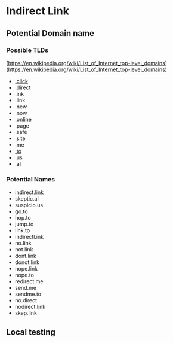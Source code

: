 # Indirect Link

## Potential Domain name

### Possible TLDs

[https://en.wikipedia.org/wiki/List_of_Internet_top-level_domains](https://en.wikipedia.org/wiki/List_of_Internet_top-level_domains)

- [.click](https://en.wikipedia.org/wiki/List_of_Internet_top-level_domains)
- .direct
- .ink
- .link
- .new
- .now
- .online
- .page
- .safe
- .site
- .me
- [.to](https://en.wikipedia.org/wiki/Country_code_top-level_domain)
- .us
- .al

### Potential Names

- indirect.link
- skeptic.al
- suspicio.us
- go.to
- hop.to
- jump.to
- link.to
- indirectl.ink
- no.link
- not.link
- dont.link
- donot.link
- nope.link
- nope.to
- redirect.me
- send.me
- sendme.to
- no.direct
- nodirect.link
- skep.link

## Local testing
